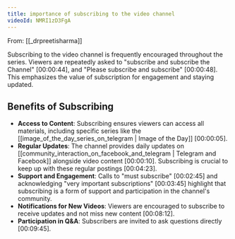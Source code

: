 ```yaml
---
title: importance of subscribing to the video channel
videoId: NMRI1zD3FgA
---
```


From: [[_drpreetisharma]] <br/> 

Subscribing to the video channel is frequently encouraged throughout the series. Viewers are repeatedly asked to "subscribe and subscribe the Channel" <a class="yt-timestamp" data-t="00:00:44">[00:00:44]</a>, and "Please subscribe and subscribe" <a class="yt-timestamp" data-t="00:00:48">[00:00:48]</a>. This emphasizes the value of subscription for engagement and staying updated.

## Benefits of Subscribing

*   **Access to Content**: Subscribing ensures viewers can access all materials, including specific series like the [[image_of_the_day_series_on_telegram | Image of the Day]] <a class="yt-timestamp" data-t="00:00:05">[00:00:05]</a>.
*   **Regular Updates**: The channel provides daily updates on [[community_interaction_on_facebook_and_telegram | Telegram and Facebook]] alongside video content <a class="yt-timestamp" data-t="00:00:10">[00:00:10]</a>. Subscribing is crucial to keep up with these regular postings <a class="yt-timestamp" data-t="00:04:23">[00:04:23]</a>.
*   **Support and Engagement**: Calls to "must subscribe" <a class="yt-timestamp" data-t="00:02:45">[00:02:45]</a> and acknowledging "very important subscriptions" <a class="yt-timestamp" data-t="00:03:45">[00:03:45]</a> highlight that subscribing is a form of support and participation in the channel's community.
*   **Notifications for New Videos**: Viewers are encouraged to subscribe to receive updates and not miss new content <a class="yt-timestamp" data-t="00:08:12">[00:08:12]</a>.
*   **Participation in Q&A**: Subscribers are invited to ask questions directly <a class="yt-timestamp" data-t="00:09:45">[00:09:45]</a>.